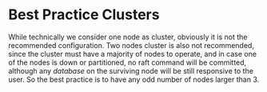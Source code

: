 # Best Practice Clusters

While technically we consider one node as cluster, obviously it is not the recommended configuration. 
Two nodes cluster is also not recommended, since the cluster must have a majority of nodes to operate, and in case one of the nodes is down or partitioned, no raft command will be committed, although any _database_ on the surviving node will be still responsive to the user.
So the best practice is to have any odd number of nodes larger than 3. 
